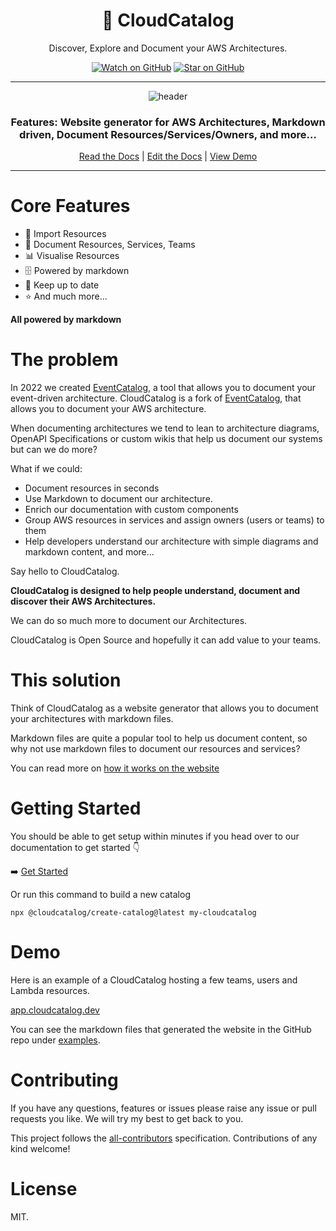 <div align="center">

<h1>📖 CloudCatalog</h1>
<p>Discover, Explore and Document your AWS Architectures.</p>

<!-- [![MIT License][license-badge]][license] -->
<!-- [![PRs Welcome][prs-badge]][prs] -->
<!-- ALL-CONTRIBUTORS-BADGE:START - Do not remove or modify this section -->
<!-- [![All Contributors](https://img.shields.io/badge/all_contributors-32-orange.svg?style=flat-square)](#contributors-) -->
<!-- ALL-CONTRIBUTORS-BADGE:END -->

[![Watch on GitHub][github-watch-badge]][github-watch]
[![Star on GitHub][github-star-badge]][github-star]

<hr />

<img alt="header" src="https://github.com/boyney123/cloudcatalog/blob/master/website/static/img/screenshot.png?raw=true" />

  <h3>Features: Website generator for AWS Architectures, Markdown driven, Document Resources/Services/Owners, and more...</h3>

[Read the Docs](https://cloudcatalog.dev/) | [Edit the Docs](https://github.com/boyney123/cloudcatalog) | [View Demo](https://app.cloudcatalog.dev/)

</div>

<hr/>

# Core Features

- 🔎 Import Resources
- 📃 Document Resources, Services, Teams
- 📊 Visualise Resources
- 🗄️ Powered by markdown
- 📑 Keep up to date
- ⭐ And much more...

**All powered by markdown**

# The problem

In 2022 we created [EventCatalog](https://eventcatalog.dev), a tool that allows you to document your event-driven architecture. CloudCatalog is a fork of [EventCatalog](https://eventcatalog.dev), that allows you to document your AWS architecture.

When documenting architectures we tend to lean to architecture diagrams, OpenAPI Specifications or custom wikis that help us document our systems but can we do more?

What if we could:

- Document resources in seconds
- Use Markdown to document our architecture.
- Enrich our documentation with custom components
- Group AWS resources in services and assign owners (users or teams) to them
- Help developers understand our architecture with simple diagrams and markdown content, and more...

Say hello to CloudCatalog.

**CloudCatalog is designed to help people understand, document and discover their AWS Architectures.**

We can do so much more to document our Architectures.

CloudCatalog is Open Source and hopefully it can add value to your teams.


# This solution

<!-- <img alt="header" src="./images/architecture-2.png" /> -->

Think of CloudCatalog as a website generator that allows you to document your architectures with markdown files.

Markdown files are quite a popular tool to help us document content, so why not use markdown files to document our resources and services?

You can read more on [how it works on the website](https://cloudcatalog.dev)

# Getting Started

You should be able to get setup within minutes if you head over to our documentation to get started 👇

➡️ [Get Started](https://cloudcatalog.dev/docs/overview/getting-started/installation)

Or run this command to build a new catalog

```
npx @cloudcatalog/create-catalog@latest my-cloudcatalog
```

# Demo

Here is an example of a CloudCatalog hosting a few teams, users and Lambda resources.

[app.cloudcatalog.dev](https://app.cloudcatalog.dev/)

You can see the markdown files that generated the website in the GitHub repo under [examples](/examples).

# Contributing

If you have any questions, features or issues please raise any issue or pull requests you like. We will try my best to get back to you.

[license-badge]: https://img.shields.io/github/license/boyney123/cloudcatalog.svg?color=yellow
[license]: https://github.com/boyney123/cloudcatalog/blob/master/LICENSE
[prs-badge]: https://img.shields.io/badge/PRs-welcome-brightgreen.svg?style=flat-square
[prs]: http://makeapullrequest.com
[github-watch-badge]: https://img.shields.io/github/watchers/boyney123/cloudcatalog.svg?style=social
[github-watch]: https://github.com/boyney123/cloudcatalog/watchers
[github-star-badge]: https://img.shields.io/github/stars/boyney123/cloudcatalog.svg?style=social
[github-star]: https://github.com/boyney123/cloudcatalog/stargazers

This project follows the [all-contributors](https://github.com/all-contributors/all-contributors) specification. Contributions of any kind welcome!

# License

MIT.
